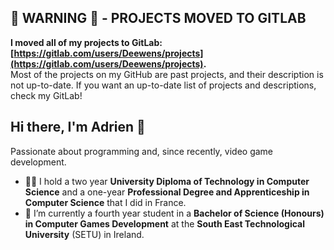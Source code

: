 ## 🚨 WARNING 🚨 - PROJECTS MOVED TO GITLAB
**I moved all of my projects to GitLab: [https://gitlab.com/users/Deewens/projects](https://gitlab.com/users/Deewens/projects).**   
Most of the projects on my GitHub are past projects, and their description is not up-to-date. If you want an up-to-date list of projects and descriptions, check my GitLab!

## Hi there, I'm Adrien 👋

Passionate about programming and, since recently, video game development.  


- 👨‍🎓 I hold a two year **University Diploma of Technology in Computer Science** and a one-year **Professional Degree and Apprenticeship in Computer Science** that I did in France.
- 🌱 I’m currently a fourth year student in a **Bachelor of Science (Honours) in Computer Games Development** at the **South East Technological University** (SETU) in Ireland.
